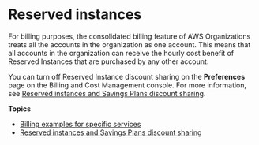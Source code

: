 # Reserved instances<a name="ri-behavior"></a>

For billing purposes, the consolidated billing feature of AWS Organizations treats all the accounts in the organization as one account\. This means that all accounts in the organization can receive the hourly cost benefit of Reserved Instances that are purchased by any other account\.

You can turn off Reserved Instance discount sharing on the **Preferences** page on the Billing and Cost Management console\. For more information, see [Reserved instances and Savings Plans discount sharing](ri-turn-off.md)\.

**Topics**
+ [Billing examples for specific services](consolidatedbilling-other.md)
+ [Reserved instances and Savings Plans discount sharing](ri-turn-off.md)